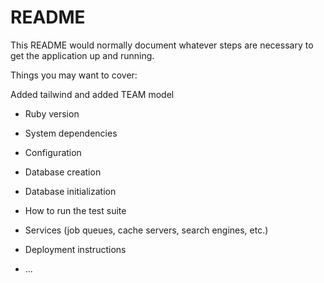 # README

This README would normally document whatever steps are necessary to get the
application up and running.

Things you may want to cover:

Added tailwind and added TEAM model

* Ruby version

* System dependencies

* Configuration

* Database creation

* Database initialization

* How to run the test suite

* Services (job queues, cache servers, search engines, etc.)

* Deployment instructions

* ...

